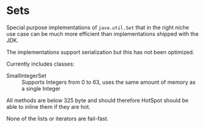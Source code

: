 Sets
====

Special purpose implementations of `java.util.Set` that in the right niche use case can be much more efficient than implementations shipped with the JDK.

The implementations support serialization but this has not been optimized.

Currently includes classes:
<dl>
<dt>SmallIntegerSet</dt>
<dd>Supports Integers from 0 to 63, uses the same amount of memory as a single Integer</dd>
</dl>

All methods are below 325 byte and should therefore HotSpot should be able to inline them if they are hot.

None of the lists or iterators are fail-fast.